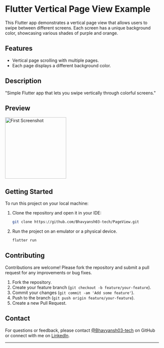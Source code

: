 # Flutter Vertical Page View Example

This Flutter app demonstrates a vertical page view that allows users to swipe between different screens. Each screen has a unique background color, showcasing various shades of purple and orange.

## Features
- Vertical page scrolling with multiple pages.
- Each page displays a different background color.

## Description
"Simple Flutter app that lets you swipe vertically through colorful screens."

## Preview
<img src="https://github.com/user-attachments/assets/45919a41-8d00-4558-a04c-c40509ba9764" alt="First Screenshot" style="width: 200px; height: auto; margin-right: 10px;">

## Getting Started

To run this project on your local machine:

1. Clone the repository and open it in your IDE:
   ```bash
   git clone https://github.com/Bhavyansh03-tech/PageView.git
   ```
2. Run the project on an emulator or a physical device.
   ```bash
   flutter run
   ```

## Contributing

Contributions are welcome! Please fork the repository and submit a pull request for any improvements or bug fixes.

1. Fork the repository.
2. Create your feature branch (`git checkout -b feature/your-feature`).
3. Commit your changes (`git commit -am 'Add some feature'`).
4. Push to the branch (`git push origin feature/your-feature`).
5. Create a new Pull Request.

## Contact

For questions or feedback, please contact [@Bhavyansh03-tech](https://github.com/Bhavyansh03-tech) on GitHub or connect with me on [LinkedIn](https://www.linkedin.com/in/bhavyansh03/).

---
